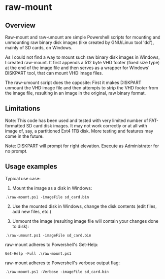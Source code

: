 # raw-mount

## Overview

Raw-mount and raw-umount are simple Powershell scripts for mounting and unmounting raw binary disk images (like created by GNU/Linux tool 'dd'), mainly of SD cards, on Windows.

As I could not find a way to mount such raw binary disk images in Windows, I created raw-mount. It first appends a 512 byte VHD footer (fixed size type) at the end of the image file and then serves as a wrapper for Windows' DISKPART tool, that can mount VHD image files.

The raw-umount script does the opposite: First it makes DISKPART unmount the VHD image file and then attempts to strip the VHD footer from the image file, resulting in an image in the original, raw binary format.

## Limitations

Note: This code has been used and tested with very limited number of FAT-formatted SD card disk images. It may not work correctly or at all with image of, say, a partitioned Ext4 1TB disk. More testing and features may come in the future.

Note: DISKPART will prompt for right elevation. Execute as Administrator for no prompt.

## Usage examples

Typical use case:

1. Mount the image as a disk in Windows:

`.\raw-mount.ps1 -imageFile sd_card.bin`

2. Use the mounted disk in Windows, change the disk contents (edit files, add new files, etc.)

3. Unmount the image (resulting image file will contain your changes done to disk):

`.\raw-umount.ps1 -imageFile sd_card.bin`

raw-mount adheres to Powershell's Get-Help:

`Get-Help -Full .\raw-mount.ps1`

raw-mount adheres to Powershell's verbose output flag:

`.\raw-mount.ps1 -Verbose -imageFile sd_card.bin`
